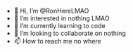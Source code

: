 - 👋 Hi, I’m @RonHereLMAO
- 👀 I’m interested in nothing LMAO
- 🌱 I’m currently learning to code
- 💞️ I’m looking to collaborate on nothing
- 📫 How to reach me no where
<!---
RonHereLMAO/RonHereLMAO is a ✨ special ✨ repository because its `README.md` (this file) appears on your GitHub profile.
You can click the Preview link to take a look at your changes.
--->
